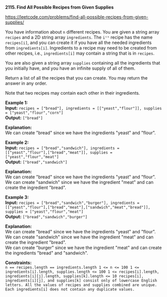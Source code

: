 **2115. Find All Possible Recipes from Given Supplies**

https://leetcode.com/problems/find-all-possible-recipes-from-given-supplies/

You have information about `n` different recipes. You are given a string array `recipes` and a 2D string array `ingredients`. The `iᵗʰ` recipe has the name `recipes[i]`, and you can create it if you have all the needed ingredients from `ingredients[i]`. Ingredients to a recipe may need to be created from other recipes, i.e., `ingredients[i]` may contain a string that is in `recipes`.

You are also given a string array `supplies` containing all the ingredients that you initially have, and you have an infinite supply of all of them.

Return a list of all the recipes that you can create. You may return the answer in any order.

Note that two recipes may contain each other in their ingredients.

**Example 1:**\
**Input:** `recipes = ["bread"], ingredients = [["yeast","flour"]], supplies = ["yeast","flour","corn"]`\
**Output:** `["bread"]`

**Explanation:**\
We can create "bread" since we have the ingredients "yeast" and "flour".

**Example 2:**\
**Input:** `recipes = ["bread","sandwich"], ingredients = [["yeast","flour"],["bread","meat"]], supplies = ["yeast","flour","meat"]`\
**Output:** `["bread","sandwich"]`

**Explanation:**\
We can create "bread" since we have the ingredients "yeast" and "flour".\
We can create "sandwich" since we have the ingredient "meat" and can create the ingredient "bread".

**Example 3:**\
**Input:** `recipes = ["bread","sandwich","burger"], ingredients = [["yeast","flour"],["bread","meat"],["sandwich","meat","bread"]], supplies = ["yeast","flour","meat"]`\
**Output:** `["bread","sandwich","burger"]`

**Explanation:**\
We can create "bread" since we have the ingredients "yeast" and "flour".\
We can create "sandwich" since we have the ingredient "meat" and can create the ingredient "bread".\
We can create "burger" since we have the ingredient "meat" and can create the ingredients "bread" and "sandwich".

**Constraints:**\
    `n == recipes.length == ingredients.length
    1 <= n <= 100
    1 <= ingredients[i].length, supplies.length <= 100
    1 <= recipes[i].length, ingredients[i][j].length, supplies[k].length <= 10
    recipes[i], ingredients[i][j], and supplies[k] consist only of lowercase English letters.
    All the values of recipes and supplies combined are unique.
    Each ingredients[i] does not contain any duplicate values.`

